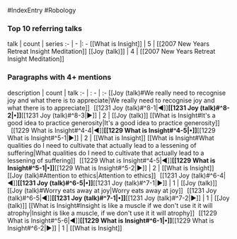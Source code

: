 #IndexEntry #Robology

### Top 10 referring talks
talk | count | series
:- | - |: -
[[What is Insight]] | 5 | [[2007 New Years Retreat Insight Meditation]]
[[Joy (talk)]] | 4 | [[2007 New Years Retreat Insight Meditation]]

### Paragraphs with 4+ mentions
description | count | talk
:- | : - | :-
[[Joy (talk)#We really need to recognise joy and what there is to appreciate\|We really need to recognise joy and what there is to appreciate]] &nbsp;&nbsp;[[1231 Joy (talk)#^8-1\|◀]]**[[1231 Joy (talk)#^8-2\|•]]**[[1231 Joy (talk)#^8-3\|▶]] | 2 | [[Joy (talk)]]
[[What is Insight#It's a good idea to practice generosity\|It's a good idea to practice generosity]] &nbsp;&nbsp;[[1229 What is Insight#^4-4\|◀]]**[[1229 What is Insight#^4-5\|•]]**[[1229 What is Insight#^5-1\|▶]] | 2 | [[What is Insight]]
[[What is Insight#What qualities do I need to cultivate that actually lead to a lessening of suffering\|What qualities do I need to cultivate that actually lead to a lessening of suffering]] &nbsp;&nbsp;[[1229 What is Insight#^4-5\|◀]]**[[1229 What is Insight#^5-1\|•]]**[[1229 What is Insight#^5-2\|▶]] | 2 | [[What is Insight]]
[[Joy (talk)#Attention to ethics\|Attention to ethics]] &nbsp;&nbsp;[[1231 Joy (talk)#^6-4\|◀]]**[[1231 Joy (talk)#^6-5\|•]]**[[1231 Joy (talk)#^7-1\|▶]] | 1 | [[Joy (talk)]]
[[Joy (talk)#Worry eats away at joy\|Worry eats away at joy]] &nbsp;&nbsp;[[1231 Joy (talk)#^6-5\|◀]]**[[1231 Joy (talk)#^7-1\|•]]**[[1231 Joy (talk)#^7-2\|▶]] | 1 | [[Joy (talk)]]
[[What is Insight#Insight is like a muscle if we don't use it it will atrophy\|Insight is like a muscle, if we don't use it it will atrophy]] &nbsp;&nbsp;[[1229 What is Insight#^5-6\|◀]]**[[1229 What is Insight#^6-1\|•]]**[[1229 What is Insight#^6-2\|▶]] | 1 | [[What is Insight]]

